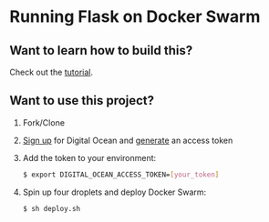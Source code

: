 # Running Flask on Docker Swarm

## Want to learn how to build this?

Check out the [tutorial](https://testdriven.io/running-flask-on-docker-swarm).

## Want to use this project?

1. Fork/Clone

1. [Sign up](https://m.do.co/c/d8f211a4b4c2) for Digital Ocean and [generate](https://www.digitalocean.com/docs/api/create-personal-access-token/) an access token

1. Add the token to your environment:

    ```sh
    $ export DIGITAL_OCEAN_ACCESS_TOKEN=[your_token]
    ```

1. Spin up four droplets and deploy Docker Swarm:

    ```sh
    $ sh deploy.sh
    ```
